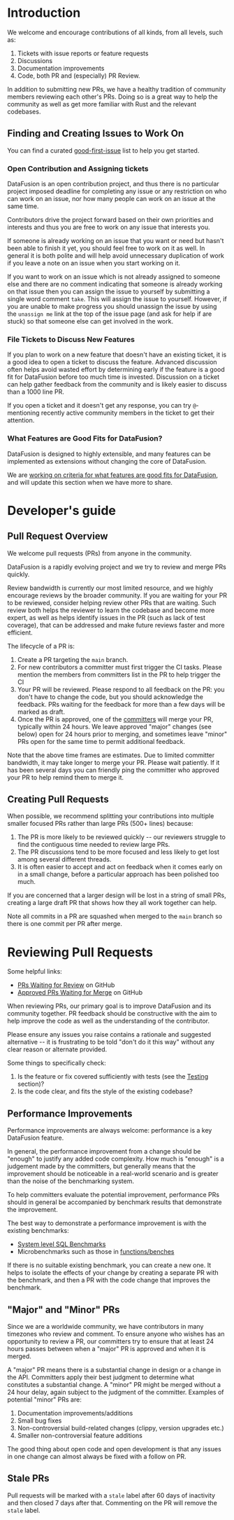 <!---
  Licensed to the Apache Software Foundation (ASF) under one
  or more contributor license agreements.  See the NOTICE file
  distributed with this work for additional information
  regarding copyright ownership.  The ASF licenses this file
  to you under the Apache License, Version 2.0 (the
  "License"); you may not use this file except in compliance
  with the License.  You may obtain a copy of the License at

    http://www.apache.org/licenses/LICENSE-2.0

  Unless required by applicable law or agreed to in writing,
  software distributed under the License is distributed on an
  "AS IS" BASIS, WITHOUT WARRANTIES OR CONDITIONS OF ANY
  KIND, either express or implied.  See the License for the
  specific language governing permissions and limitations
  under the License.
-->

# Introduction

We welcome and encourage contributions of all kinds, from all levels, such as:

1. Tickets with issue reports or feature requests
2. Discussions
3. Documentation improvements
4. Code, both PR and (especially) PR Review.

In addition to submitting new PRs, we have a healthy tradition of community
members reviewing each other's PRs. Doing so is a great way to help the
community as well as get more familiar with Rust and the relevant codebases.

## Finding and Creating Issues to Work On

You can find a curated [good-first-issue] list to help you get started.

[good-first-issue]: https://github.com/apache/datafusion/issues?q=is%3Aissue+is%3Aopen+label%3A%22good+first+issue%22

### Open Contribution and Assigning tickets

DataFusion is an open contribution project, and thus there is no particular
project imposed deadline for completing any issue or any restriction on who can
work on an issue, nor how many people can work on an issue at the same time.

Contributors drive the project forward based on their own priorities and
interests and thus you are free to work on any issue that interests you.

If someone is already working on an issue that you want or need but hasn't
been able to finish it yet, you should feel free to work on it as well. In
general it is both polite and will help avoid unnecessary duplication of work if
you leave a note on an issue when you start working on it.

If you want to work on an issue which is not already assigned to someone else
and there are no comment indicating that someone is already working on that
issue then you can assign the issue to yourself by submitting a single word
comment `take`. This will assign the issue to yourself. However, if you are
unable to make progress you should unassign the issue by using the `unassign me`
link at the top of the issue page (and ask for help if are stuck) so that
someone else can get involved in the work.

### File Tickets to Discuss New Features

If you plan to work on a new feature that doesn't have an existing ticket, it is
a good idea to open a ticket to discuss the feature. Advanced discussion often
helps avoid wasted effort by determining early if the feature is a good fit for
DataFusion before too much time is invested. Discussion on a ticket can help
gather feedback from the community and is likely easier to discuss than a 1000
line PR.

If you open a ticket and it doesn't get any response, you can try `@`-mentioning
recently active community members in the ticket to get their attention. 

### What Features are Good Fits for DataFusion?

DataFusion is designed to highly extensible, and many features can be implemented 
as extensions without changing the core of DataFusion. 

We are [working on criteria for what features are good fits for DataFusion], and
will update this section when we have more to share.

[working on criteria for what features are good fits for DataFusion]: https://github.com/apache/datafusion/issues/12357

# Developer's guide

## Pull Request Overview

We welcome pull requests (PRs) from anyone in the community.

DataFusion is a rapidly evolving project and we try to review and merge PRs quickly.

Review bandwidth is currently our most limited resource, and we highly encourage reviews by the broader community. If you are waiting for your PR to be reviewed, consider helping review other PRs that are waiting. Such review both helps the reviewer to learn the codebase and become more expert, as well as helps identify issues in the PR (such as lack of test coverage), that can be addressed and make future reviews faster and more efficient.

The lifecycle of a PR is:

1. Create a PR targeting the `main` branch.
2. For new contributors a committer must first trigger the CI tasks. Please mention the members from committers list in the PR to help trigger the CI
3. Your PR will be reviewed. Please respond to all feedback on the PR: you don't have to change the code, but you should acknowledge the feedback. PRs waiting for the feedback for more than a few days will be marked as draft.
4. Once the PR is approved, one of the [committers] will merge your PR, typically within 24 hours. We leave approved "major" changes (see below) open for 24 hours prior to merging, and sometimes leave "minor" PRs open for the same time to permit additional feedback.

Note that the above time frames are estimates. Due to limited committer
bandwidth, it may take longer to merge your PR. Please wait
patiently. If it has been several days you can friendly ping the
committer who approved your PR to help remind them to merge it.

[committers]: https://people.apache.org/phonebook.html?unix=datafusion

## Creating Pull Requests

When possible, we recommend splitting your contributions into multiple smaller focused PRs rather than large PRs (500+ lines) because:

1. The PR is more likely to be reviewed quickly -- our reviewers struggle to find the contiguous time needed to review large PRs.
2. The PR discussions tend to be more focused and less likely to get lost among several different threads.
3. It is often easier to accept and act on feedback when it comes early on in a small change, before a particular approach has been polished too much.

If you are concerned that a larger design will be lost in a string of small PRs, creating a large draft PR that shows how they all work together can help.

Note all commits in a PR are squashed when merged to the `main` branch so there is one commit per PR after merge.

# Reviewing Pull Requests

Some helpful links:

- [PRs Waiting for Review] on GitHub
- [Approved PRs Waiting for Merge] on GitHub

[prs waiting for review]: https://github.com/apache/datafusion/pulls?q=is%3Apr+is%3Aopen+-review%3Aapproved+-is%3Adraft+
[approved prs waiting for merge]: https://github.com/apache/datafusion/pulls?q=is%3Apr+is%3Aopen+review%3Aapproved+-is%3Adraft

When reviewing PRs, our primary goal is to improve DataFusion and its community together. PR feedback should be constructive with the aim to help improve the code as well as the understanding of the contributor.

Please ensure any issues you raise contains a rationale and suggested alternative -- it is frustrating to be told "don't do it this way" without any clear reason or alternate provided.

Some things to specifically check:

1. Is the feature or fix covered sufficiently with tests (see the [Testing](testing.md) section)?
2. Is the code clear, and fits the style of the existing codebase?

## Performance Improvements

Performance improvements are always welcome: performance is a key DataFusion
feature.

In general, the performance improvement from a change should be "enough" to
justify any added code complexity. How much is "enough" is a judgement made by
the committers, but generally means that the improvement should be noticeable in
a real-world scenario and is greater than the noise of the benchmarking system.

To help committers evaluate the potential improvement, performance PRs should
in general be accompanied by benchmark results that demonstrate the improvement.

The best way to demonstrate a performance improvement is with the existing
benchmarks: 
- [System level SQL Benchmarks](https://github.com/apache/datafusion/tree/main/benchmarks)
- Microbenchmarks such as those in [functions/benches](https://github.com/apache/datafusion/tree/main/datafusion/functions/benches)

If there is no suitable existing benchmark, you can create a new one. It helps
to isolate the effects of your change by creating a separate PR with the
benchmark, and then a PR with the code change that improves the benchmark.

[System level SQL Benchmarks]: https://github.com/apache/datafusion/tree/main/benchmarks
[functions/benches]: https://github.com/apache/datafusion/tree/main/datafusion/functions/benches

## "Major" and "Minor" PRs

Since we are a worldwide community, we have contributors in many timezones who review and comment. To ensure anyone who wishes has an opportunity to review a PR, our committers try to ensure that at least 24 hours passes between when a "major" PR is approved and when it is merged.

A "major" PR means there is a substantial change in design or a change in the API. Committers apply their best judgment to determine what constitutes a substantial change. A "minor" PR might be merged without a 24 hour delay, again subject to the judgment of the committer. Examples of potential "minor" PRs are:

1. Documentation improvements/additions
2. Small bug fixes
3. Non-controversial build-related changes (clippy, version upgrades etc.)
4. Smaller non-controversial feature additions

The good thing about open code and open development is that any issues in one change can almost always be fixed with a follow on PR.

## Stale PRs

Pull requests will be marked with a `stale` label after 60 days of inactivity and then closed 7 days after that.
Commenting on the PR will remove the `stale` label.
